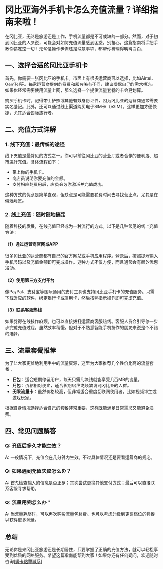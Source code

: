 # 冈比亚海外手机卡怎么充值流量？详细指南来啦！

在冈比亚，无论是旅游还是工作，手机流量都是不可或缺的一部分。然而，对于初到冈比亚的人来说，可能会对如何充值流量感到困惑。别担心，这篇指南将手把手教你搞定这一切！无论是操作步骤还是注意事项，都帮你梳理得明明白白。

## 一、选择合适的冈比亚手机卡

首先，你需要一张冈比亚的手机卡。市面上有很多运营商可以选择，比如Airtel、GamTel等。每家运营商提供的资费和服务略有不同，建议根据自己的需求挑选。如果你经常需要使用流量上网，那么选择一个提供流量套餐的卡会更划算。

购买手机卡时，记得带上护照或其他有效身份证件，因为冈比亚的运营商通常需要实名登记。此外，还可以通过线上渠道购买电子SIM卡（eSIM），这样更加方便快捷，尤其适合国际旅行者。

## 二、充值方式详解

### 1. 线下充值：最传统的途径

线下充值是最常见的方式之一。你可以前往冈比亚的营业厅或者合作的便利店、超市进行充值。具体流程如下：

- 带上你的手机卡。
- 向店员说明你要充值的金额。
- 支付相应的费用后，店员会为你激活并充值成功。

这种方式的优点是简单直观，但缺点是可能需要花费时间去寻找营业点，尤其是在偏远地区。

### 2. 线上充值：随时随地搞定

随着科技的发展，在线充值已经成为一种流行的方式。以下是几种常见的线上充值方法：

#### （1）通过运营商官网或APP

很多冈比亚的运营商都有自己的官方网站或手机应用程序。登录后，按照提示输入手机号码以及充值金额即可完成操作。这种方式不仅方便，而且通常会有额外优惠活动。

#### （2）使用第三方支付平台

像PayPal、支付宝等国际通用的支付工具也支持冈比亚手机卡的充值服务。只需下载对应的软件，绑定银行卡或信用卡，然后按照指示操作即可完成充值。

#### （3）联系客服热线

如果觉得在线操作麻烦，也可以直接拨打运营商客服热线。客服人员会引导你一步步完成充值过程。虽然效率稍慢，但对于不熟悉智能手机操作的朋友来说是个不错的选择。

## 三、流量套餐推荐

为了让大家更好地利用手中的流量资源，这里为大家推荐几个性价比高的流量套餐：

- **日包**：适合短期停留用户，每天只需几块钱就能享受几百MB的流量。
- **月包**：价格相对便宜，适合长期居住或频繁访问冈比亚的人群。
- **无限流量卡**：虽然价格较高，但非常适合重度互联网使用者，比如视频博主或游戏玩家。

根据自身情况选择适合自己的套餐非常重要，这样既能满足日常需求又能避免浪费。

## 四、常见问题解答

### Q: 充值后多久才能生效？

A: 一般情况下，充值会在几分钟内生效。不过具体情况还是要看运营商的规定。

### Q: 如果遇到充值失败怎么办？

A: 首先检查输入的信息是否正确；其次尝试更换其他支付方式；最后可以直接联系客服寻求帮助。

### Q: 流量用完怎么办？

A: 当流量耗尽时，可以再次购买流量包续费。也可以考虑升级到更高档位的套餐以获得更多流量。

## 总结

无论你是来冈比亚旅游还是长期居住，只要掌握了正确的充值方法，就可以轻松享受到优质的网络服务。希望这篇指南能帮到大家！如果你还有任何疑问，欢迎随时咨询[[購卡點擊聯系](https://t.me/s/esim1088)]